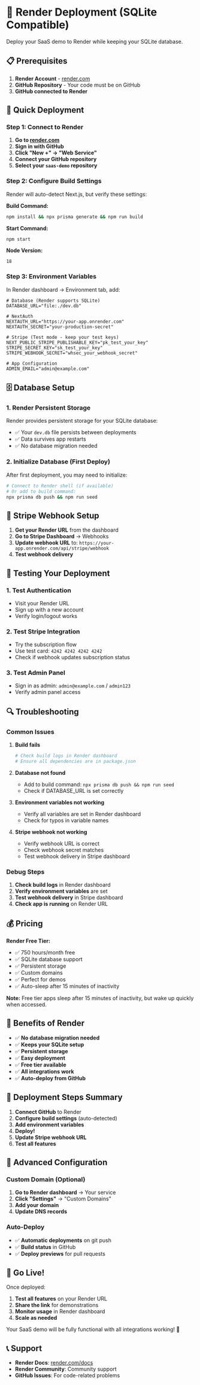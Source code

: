 # 🚀 Render Deployment (SQLite Compatible)

Deploy your SaaS demo to Render while keeping your SQLite database.

## 📋 Prerequisites

1. **Render Account** - [render.com](https://render.com)
2. **GitHub Repository** - Your code must be on GitHub
3. **GitHub connected to Render**

## 🚀 Quick Deployment

### Step 1: Connect to Render

1. **Go to [render.com](https://render.com)**
2. **Sign in with GitHub**
3. **Click "New +" → "Web Service"**
4. **Connect your GitHub repository**
5. **Select your `saas-demo` repository**

### Step 2: Configure Build Settings

Render will auto-detect Next.js, but verify these settings:

**Build Command:**
```bash
npm install && npx prisma generate && npm run build
```

**Start Command:**
```bash
npm start
```

**Node Version:**
```
18
```

### Step 3: Environment Variables

In Render dashboard → Environment tab, add:

```env
# Database (Render supports SQLite)
DATABASE_URL="file:./dev.db"

# NextAuth
NEXTAUTH_URL="https://your-app.onrender.com"
NEXTAUTH_SECRET="your-production-secret"

# Stripe (Test mode - keep your test keys)
NEXT_PUBLIC_STRIPE_PUBLISHABLE_KEY="pk_test_your_key"
STRIPE_SECRET_KEY="sk_test_your_key"
STRIPE_WEBHOOK_SECRET="whsec_your_webhook_secret"

# App Configuration
ADMIN_EMAIL="admin@example.com"
```

## 🗄️ Database Setup

### 1. Render Persistent Storage
Render provides persistent storage for your SQLite database:
- ✅ Your `dev.db` file persists between deployments
- ✅ Data survives app restarts
- ✅ No database migration needed

### 2. Initialize Database (First Deploy)
After first deployment, you may need to initialize:

```bash
# Connect to Render shell (if available)
# Or add to build command:
npx prisma db push && npm run seed
```

## 🔗 Stripe Webhook Setup

1. **Get your Render URL** from the dashboard
2. **Go to Stripe Dashboard** → Webhooks
3. **Update webhook URL** to: `https://your-app.onrender.com/api/stripe/webhook`
4. **Test webhook delivery**

## 🧪 Testing Your Deployment

### 1. Test Authentication
- Visit your Render URL
- Sign up with a new account
- Verify login/logout works

### 2. Test Stripe Integration
- Try the subscription flow
- Use test card: `4242 4242 4242 4242`
- Check if webhook updates subscription status

### 3. Test Admin Panel
- Sign in as admin: `admin@example.com` / `admin123`
- Verify admin panel access

## 🔍 Troubleshooting

### Common Issues

1. **Build fails**
   ```bash
   # Check build logs in Render dashboard
   # Ensure all dependencies are in package.json
   ```

2. **Database not found**
   - Add to build command: `npx prisma db push && npm run seed`
   - Check if DATABASE_URL is set correctly

3. **Environment variables not working**
   - Verify all variables are set in Render dashboard
   - Check for typos in variable names

4. **Stripe webhook not working**
   - Verify webhook URL is correct
   - Check webhook secret matches
   - Test webhook delivery in Stripe dashboard

### Debug Steps
1. **Check build logs** in Render dashboard
2. **Verify environment variables** are set
3. **Test webhook delivery** in Stripe dashboard
4. **Check app is running** on Render URL

## 💰 Pricing

**Render Free Tier:**
- ✅ 750 hours/month free
- ✅ SQLite database support
- ✅ Persistent storage
- ✅ Custom domains
- ✅ Perfect for demos
- ✅ Auto-sleep after 15 minutes of inactivity

**Note:** Free tier apps sleep after 15 minutes of inactivity, but wake up quickly when accessed.

## 🎯 Benefits of Render

- ✅ **No database migration needed**
- ✅ **Keeps your SQLite setup**
- ✅ **Persistent storage**
- ✅ **Easy deployment**
- ✅ **Free tier available**
- ✅ **All integrations work**
- ✅ **Auto-deploy from GitHub**

## 🚀 Deployment Steps Summary

1. **Connect GitHub** to Render
2. **Configure build settings** (auto-detected)
3. **Add environment variables**
4. **Deploy!**
5. **Update Stripe webhook URL**
6. **Test all features**

## 🔧 Advanced Configuration

### Custom Domain (Optional)
1. **Go to Render dashboard** → Your service
2. **Click "Settings"** → "Custom Domains"
3. **Add your domain**
4. **Update DNS records**

### Auto-Deploy
- ✅ **Automatic deployments** on git push
- ✅ **Build status** in GitHub
- ✅ **Deploy previews** for pull requests

## 🎯 Go Live!

Once deployed:
1. **Test all features** on your Render URL
2. **Share the link** for demonstrations
3. **Monitor usage** in Render dashboard
4. **Scale as needed**

Your SaaS demo will be fully functional with all integrations working! 🎉

## 📞 Support

- **Render Docs**: [render.com/docs](https://render.com/docs)
- **Render Community**: Community support
- **GitHub Issues**: For code-related problems
